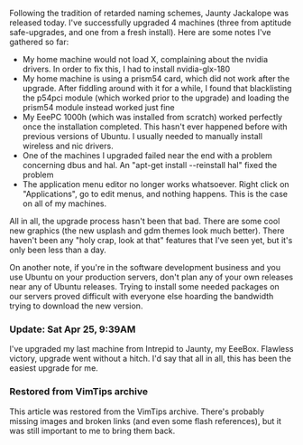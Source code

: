 <!-- :metadata:

title: Ubuntu 9.04  - Jaunty Jackalope
tags: Linux
publishedAt: 2009-04-24T00:59:41-07:00
summary:

Following the tradition of retarded naming schemes, Jaunty Jackalope was released today...

-->

<p>Following the tradition of retarded naming schemes, Jaunty Jackalope was
released today.  I've successfully upgraded 4 machines (three from aptitude
safe-upgrades, and one from a fresh install).  Here are some notes I've
gathered so far:</p>
<p><ul>
<li>My home machine would not load X, complaining about the nvidia drivers.  In
order to fix this, I had to install nvidia-glx-180</li>
<li>My home machine is using a prism54 card, which did not work after the
upgrade.  After fiddling around with it for a while, I found that blacklisting
the p54pci module (which worked prior to the upgrade) and loading the prism54
module instead worked just fine</li>
<li>My EeePC 1000h (which was installed from scratch) worked perfectly once the
installation completed.  This hasn't ever happened before with previous
versions of Ubuntu.  I usually needed to manually install wireless and nic
drivers.</li>
<li>One of the machines I upgraded failed near the end with a problem
concerning dbus and hal.  An "apt-get install --reinstall hal" fixed the
problem</li>
<li>The application menu editor no longer works whatsoever.  Right click on
"Applications", go to edit menus, and nothing happens.  This is the case on all
of my machines.</li>
</ul>
</p>
<p>All in all, the upgrade process hasn't been that bad.  There are some cool
new graphics (the new usplash and gdm themes look much better).  There haven't
been any "holy crap, look at that" features that I've seen yet, but it's only
been less than a day.</p>
<p>On another note, if you're in the software development business and you use
Ubuntu on your production servers, don't plan any of your own releases near any
of Ubuntu releases.  Trying to install some needed packages on our servers
proved difficult with everyone else hoarding the bandwidth trying to download
the new version.</p>

<h3>Update: Sat Apr 25, 9:39AM</h3>

<p>I've upgraded my last machine from Intrepid to Jaunty, my EeeBox.  Flawless
victory, upgrade went without a hitch.  I'd say that all in all, this has been
the easiest upgrade for me. </p>

<div class="restored-from-archive">
  <h3>Restored from VimTips archive</h3>
  <p>
  This article was restored from the VimTips archive. There's probably
  missing images and broken links (and even some flash references), but it
  was still important to me to bring them back.
  </p>
</div>
